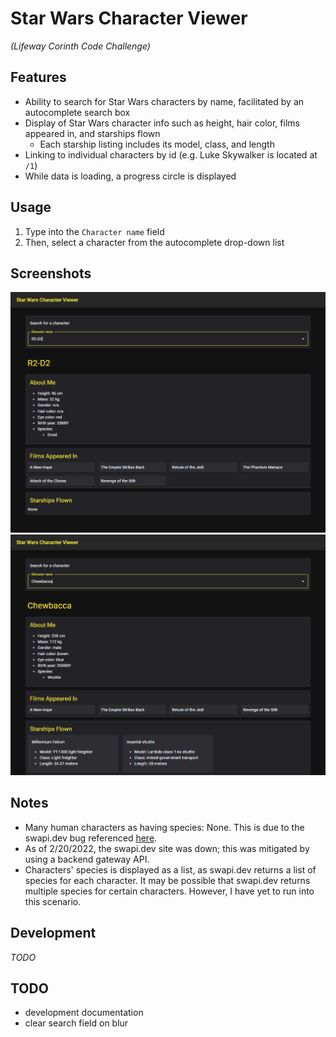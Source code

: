 # Star Wars Character Viewer
*(Lifeway Corinth Code Challenge)*  

## Features
* Ability to search for Star Wars characters by name, facilitated by an autocomplete search box
* Display of Star Wars character info such as height, hair color, films appeared in, and starships flown
  * Each starship listing includes its model, class, and length
* Linking to individual characters by id (e.g. Luke Skywalker is located at `/1`)
* While data is loading, a progress circle is displayed

## Usage
1. Type into the `Character name` field
2. Then, select a character from the autocomplete drop-down list

## Screenshots
![R2-D2](screenshots/swcv-1.png)
![Chewbacca](screenshots/swcv-2.png)

## Notes
* Many human characters as having species: None. This is due to the swapi.dev bug referenced [here](https://github.com/Juriy/swapi/issues/5#issuecomment-1036982287).
* As of 2/20/2022, the swapi.dev site was down; this was mitigated by using a backend gateway API.
* Characters' species is displayed as a list, as swapi.dev returns a list of species for each character. It may be possible that swapi.dev returns multiple species for certain characters. However, I have yet to run into this scenario.

## Development
*TODO*

## TODO
* development documentation
* clear search field on blur
